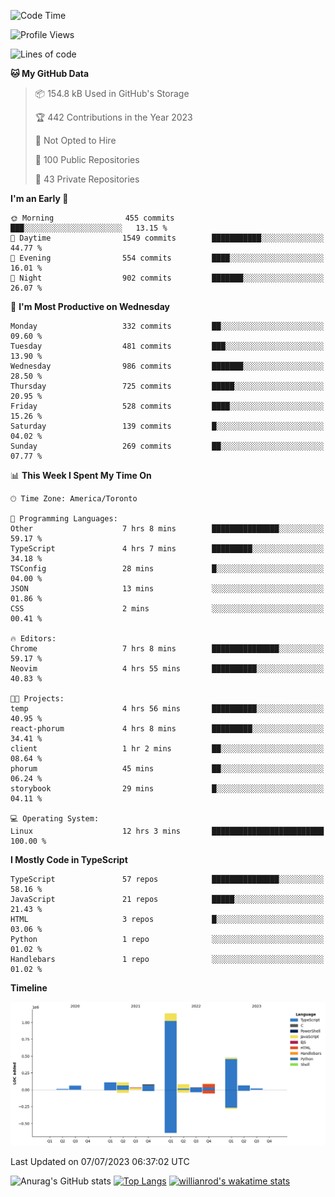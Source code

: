 <!--START_SECTION:waka-->
![Code Time](http://img.shields.io/badge/Code%20Time-384%20hrs%2021%20mins-blue)

![Profile Views](http://img.shields.io/badge/Profile%20Views-0-blue)

![Lines of code](https://img.shields.io/badge/From%20Hello%20World%20I%27ve%20Written-2.3%20million%20lines%20of%20code-blue)

**🐱 My GitHub Data** 

> 📦 154.8 kB Used in GitHub's Storage 
 > 
> 🏆 442 Contributions in the Year 2023
 > 
> 🚫 Not Opted to Hire
 > 
> 📜 100 Public Repositories 
 > 
> 🔑 43 Private Repositories 
 > 
**I'm an Early 🐤** 

```text
🌞 Morning                455 commits         ███░░░░░░░░░░░░░░░░░░░░░░   13.15 % 
🌆 Daytime                1549 commits        ███████████░░░░░░░░░░░░░░   44.77 % 
🌃 Evening                554 commits         ████░░░░░░░░░░░░░░░░░░░░░   16.01 % 
🌙 Night                  902 commits         ███████░░░░░░░░░░░░░░░░░░   26.07 % 
```
📅 **I'm Most Productive on Wednesday** 

```text
Monday                   332 commits         ██░░░░░░░░░░░░░░░░░░░░░░░   09.60 % 
Tuesday                  481 commits         ███░░░░░░░░░░░░░░░░░░░░░░   13.90 % 
Wednesday                986 commits         ███████░░░░░░░░░░░░░░░░░░   28.50 % 
Thursday                 725 commits         █████░░░░░░░░░░░░░░░░░░░░   20.95 % 
Friday                   528 commits         ████░░░░░░░░░░░░░░░░░░░░░   15.26 % 
Saturday                 139 commits         █░░░░░░░░░░░░░░░░░░░░░░░░   04.02 % 
Sunday                   269 commits         ██░░░░░░░░░░░░░░░░░░░░░░░   07.77 % 
```


📊 **This Week I Spent My Time On** 

```text
🕑︎ Time Zone: America/Toronto

💬 Programming Languages: 
Other                    7 hrs 8 mins        ███████████████░░░░░░░░░░   59.17 % 
TypeScript               4 hrs 7 mins        █████████░░░░░░░░░░░░░░░░   34.18 % 
TSConfig                 28 mins             █░░░░░░░░░░░░░░░░░░░░░░░░   04.00 % 
JSON                     13 mins             ░░░░░░░░░░░░░░░░░░░░░░░░░   01.86 % 
CSS                      2 mins              ░░░░░░░░░░░░░░░░░░░░░░░░░   00.41 % 

🔥 Editors: 
Chrome                   7 hrs 8 mins        ███████████████░░░░░░░░░░   59.17 % 
Neovim                   4 hrs 55 mins       ██████████░░░░░░░░░░░░░░░   40.83 % 

🐱‍💻 Projects: 
temp                     4 hrs 56 mins       ██████████░░░░░░░░░░░░░░░   40.95 % 
react-phorum             4 hrs 8 mins        █████████░░░░░░░░░░░░░░░░   34.41 % 
client                   1 hr 2 mins         ██░░░░░░░░░░░░░░░░░░░░░░░   08.64 % 
phorum                   45 mins             ██░░░░░░░░░░░░░░░░░░░░░░░   06.24 % 
storybook                29 mins             █░░░░░░░░░░░░░░░░░░░░░░░░   04.11 % 

💻 Operating System: 
Linux                    12 hrs 3 mins       █████████████████████████   100.00 % 
```

**I Mostly Code in TypeScript** 

```text
TypeScript               57 repos            ███████████████░░░░░░░░░░   58.16 % 
JavaScript               21 repos            █████░░░░░░░░░░░░░░░░░░░░   21.43 % 
HTML                     3 repos             █░░░░░░░░░░░░░░░░░░░░░░░░   03.06 % 
Python                   1 repo              ░░░░░░░░░░░░░░░░░░░░░░░░░   01.02 % 
Handlebars               1 repo              ░░░░░░░░░░░░░░░░░░░░░░░░░   01.02 % 
```



**Timeline**

![Lines of Code chart](https://raw.githubusercontent.com/wise-introvert/wise-introvert/master/assets/bar_graph.png)


 Last Updated on 07/07/2023 06:37:02 UTC
<!--END_SECTION:waka-->

![Anurag's GitHub stats](https://github-readme-stats.vercel.app/api?username=wise-introvert&count_private=true&show_icons=true)
[![Top Langs](https://github-readme-stats.vercel.app/api/top-langs/?username=wise-introvert&langs_count=10)](https://github.com/anuraghazra/github-readme-stats)
[![willianrod's wakatime stats](https://github-readme-stats.vercel.app/api/wakatime?username=wiseintrovert)](https://github.com/anuraghazra/github-readme-stats)
